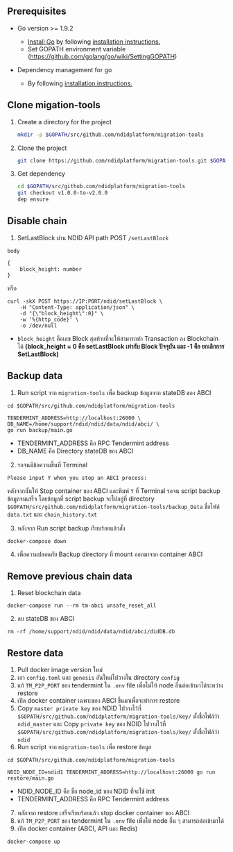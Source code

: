 ## Prerequisites

- Go version >= 1.9.2

  - [Install Go](https://golang.org/dl/) by following [installation instructions.](https://golang.org/doc/install)
  - Set GOPATH environment variable (https://github.com/golang/go/wiki/SettingGOPATH)
- Dependency management for go
  - By following [installation instructions.](https://golang.github.io/dep/docs/installation.html)

## Clone migation-tools

1.  Create a directory for the project

    ```sh
    mkdir -p $GOPATH/src/github.com/ndidplatform/migration-tools
    ```

2.  Clone the project

    ```sh
    git clone https://github.com/ndidplatform/migration-tools.git $GOPATH/src/github.com/ndidplatform/migration-tools
    ```

3.  Get dependency

    ```sh
    cd $GOPATH/src/github.com/ndidplatform/migration-tools
    git checkout v1.0.0-to-v2.0.0
    dep ensure
    ```

## Disable chain

1. SetLastBlock ผ่าน NDID API path POST `/setLastBlock`
```
body

{
    block_height: number
}
```
หรือ

```
curl -skX POST https://IP:PORT/ndid/setLastBlock \
    -H "Content-Type: application/json" \
    -d "{\"block_height\":0}" \
    -w '%{http_code}' \
    -o /dev/null
```
- `block_height` คือเลข Block สุดท้ายที่จะให้สามารถทำ Transaction ลง Blockchain ได้ **(block_height = 0 คือ setLastBlock เท่ากับ Block ปัจจุบัน และ -1 คือ ยกเลิกการ SetLastBlock)**

## Backup data

1. Run script จาก `migration-tools` เพื่อ backup ข้อมูลจาก stateDB ของ ABCI

```
cd $GOPATH/src/github.com/ndidplatform/migration-tools

TENDERMINT_ADDRESS=http://localhost:26000 \
DB_NAME=/home/support/ndid/ndid/data/ndid/abci/ \
go run backup/main.go
```
- TENDERMINT_ADDRESS คือ RPC Tendermint address
- DB_NAME คือ Directory stateDB ของ ABCI

2. รอจนมีข้อความขึ้นที่ Terminal
```
Please input Y when you stop an ABCI process:
```
หลังจากนั้นให้ Stop container ของ ABCI และพิมพ์ `Y` ที่ Terminal รอจน script backup ข้อมูลจนเสร็จ โดยข้อมูลที่ script backup จะไปอยู่ที่ directory `$GOPATH/src/github.com/ndidplatform/migration-tools/backup_Data` ชื่อไฟล์ `data.txt` และ `chain_history.txt` 

3. หลังจาก Run script backup เรียบร้อยแล้วสั่ง
```
docker-compose down
```
4. เพื่อความปลอดภัย Backup directory ที่ mount ออกมาจาก container ABCI

## Remove previous chain data

1. Reset blockchain data
```
docker-compose run --rm tm-abci unsafe_reset_all
```
2. ลบ stateDB ของ ABCI
```
rm -rf /home/support/ndid/ndid/data/ndid/abci/didDB.db
```
## Restore data
1. Pull docker image version ใหม่
2. เอา `config.toml` และ `genesis` อันใหม่ไปวางใน directory `config`
3. แก้ `TM_P2P_PORT` ของ tendermint ใน `.env` file เพื่อไม่ให้ node อื่นต่อเข้ามาได้ระหว่าง restore
4. เปิด docker container เฉพาะของ ABCI ขึ้นมาเพื่อจะทำการ restore
5. Copy `master private key` ของ NDID ไปวางไว้ที่ `$GOPATH/src/github.com/ndidplatform/migration-tools/key/` ตั้งชื่อไฟล์ว่า `ndid_master` และ Copy `private key` ของ NDID ไปวางไว้ที่ `$GOPATH/src/github.com/ndidplatform/migration-tools/key/` ตั้งชื่อไฟล์ว่า `ndid`
6. Run script จาก `migration-tools` เพื่อ restore ข้อมูล
```
cd $GOPATH/src/github.com/ndidplatform/migration-tools

NDID_NODE_ID=ndid1 TENDERMINT_ADDRESS=http://localhost:26000 go run restore/main.go
```
- NDID_NODE_ID คือ ชื่อ node_id ของ NDID ที่จะใช้ init
- TENDERMINT_ADDRESS คือ RPC Tendermint address

7. หลักจาก restore เสร็จเรียบร้อยแล้ว stop docker container ของ ABCI
8. แก้ `TM_P2P_PORT` ของ tendermint ใน `.env` file เพื่อให้ node อื่น ๆ สามารถต่อเข้ามาได้
9. เปิด docker container (ABCI, API และ Redis)
```
docker-compose up
```